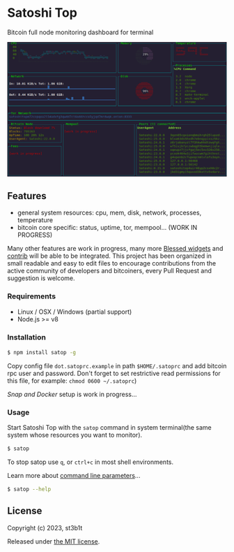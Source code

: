 # Satoshi Top

Bitcoin full node monitoring dashboard for terminal

![system](docs/satoshitop.gif)

## Features
- general system resources: cpu, mem, disk, network, processes, temperature
- bitcoin core specific: status, uptime, tor, mempool... (WORK IN PROGRESS)

Many other features are work in progress, many more [Blessed widgets](https://github.com/chjj/blessed#widgets) and [contrib](https://github.com/yaronn/blessed-contrib#widgets) will be able to be integrated.
This project has been organized in small readable and easy to edit files to encourage contributions from the active community of developers and bitcoiners, every Pull Request and suggestion is welcome.


### Requirements

* Linux / OSX / Windows (partial support)
* Node.js >= v8

### Installation

```sh
$ npm install satop -g
```
Copy config file `dot.satoprc.example` in path `$HOME/.satoprc` and add bitcoin rpc user and password.
Don't forget to set restrictive read permissions for this file, for example: `chmod 0600 ~/.satoprc`)

*Snap and Docker* setup is work in progress...

### Usage

Start Satoshi Top with the `satop` command in system terminal(the same system whose resources you want to monitor).

```sh
$ satop
```

To stop satop use `q`, or `ctrl+c` in most shell environments.

Learn more about [command line parameters](docs/cli.md)...

```sh
$ satop --help
```

## License

Copyright (c) 2023, st3b1t

Released under [the MIT license](LICENSE).
